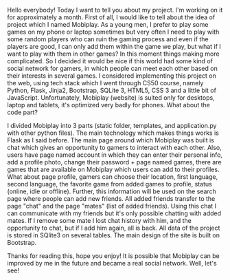 Hello everybody! Today I want to tell you about my project. I'm working on it for approximately a month. First of all, I would like to tell about the idea of project which I named Mobiplay. As a young men, I prefer to play some games on my phone or laptop sometimes but very often I need to play with some random players who can ruin the gaming process and even if the players are good, I can only add them within the game we play, but what if I want to play with them in other games? In this moment things making more complicated. So I decided it would be nice if this world had some kind of social network for gamers, in which people can meet each other based on their interests in several games. I considered implementing this project on the web, using tech stack which I went through CS50 course, namely Python, Flask, Jinja2, Bootstrap, SQLite 3, HTML5, CSS 3 and a little bit of JavaScript. Unfortunately, Mobiplay (website) is suited only for desktops, laptop and tablets, it's optimized very badly for phones. What about the code part?

I divided Mobiplay into 3 parts (static folder, templates, and application.py with other python files). The main technology which makes things works is Flask as I said before. The main page around which Mobiplay was built is chat which gives an opportunity to gamers to interact with each other. Also, users have page named account in which they can enter their personal info, add a profile photo, change their password + page named games, there are games that are available on Mobiplay which users can add to their profiles. What about page profile, gamers can choose their location, first language, second language, the favorite game from added games to profile, status (online, idle or offline). Further, this information will be used on the search page where people can add new friends. All added friends transfer to the page "chat" and the page "mates" (list of added friends). Using this chat I can communicate with my friends but it's only possible chatting with added mates. If I remove some mate I lost chat history with him, and the opportunity to chat, but if I add him again, all is back. All data of the project is stored in SQlite3 on several tables. The main design of the site is built on Bootstrap.

Thanks for reading this, hope you enjoy! It is possible that Mobiplay can be improved by me in the future and became a real social network. Well, let's see!


